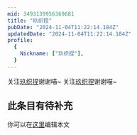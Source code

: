 ```yaml
---
mid: 3493139956369681
title: "玖织捏"
pubDate: "2024-11-04T11:22:14.184Z"
updatedDate: "2024-11-04T11:22:14.184Z"
profile:
  {
    Nickname: ["玖织捏"],
  }
---
```


关注[玖织捏](https://space.bilibili.com/3493139956369681)谢谢喵~ 关注[玖织捏](https://space.bilibili.com/3493139956369681)谢谢喵~

## 此条目有待补充
你可以在[这里](https://github.com/Yuhanawa/VTuber.ICU-Content/edit/master/v/玖织捏/index.md)编辑本文

